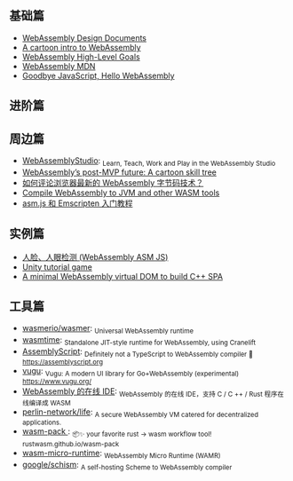 ## 基础篇

- [WebAssembly Design Documents](https://github.com/WebAssembly/design)
- [A cartoon intro to WebAssembly](https://hacks.mozilla.org/2017/02/a-cartoon-intro-to-webassembly/)
- [WebAssembly High-Level Goals](http://webassembly.org/docs/high-level-goals/)
- [WebAssembly MDN](https://developer.mozilla.org/en-US/docs/WebAssembly)
- [Goodbye JavaScript, Hello WebAssembly](https://www.telerik.com/blogs/goodbye-javascript-hello-webassembly)

## 进阶篇

## 周边篇

- [WebAssemblyStudio](https://github.com/wasdk/WebAssemblyStudio): <sub>Learn, Teach, Work and Play in the WebAssembly Studio</sub>
- [WebAssembly’s post-MVP future: A cartoon skill tree](https://hacks.mozilla.org/2018/10/webassemblys-post-mvp-future/)
- [如何评论浏览器最新的 WebAssembly 字节码技术？](https://www.zhihu.com/question/31415286)
- [Compile WebAssembly to JVM and other WASM tools ](https://github.com/cretz/asmble)
- [asm.js 和 Emscripten 入门教程](http://www.ruanyifeng.com/blog/2017/09/asmjs_emscripten.html)

## 实例篇

- [人脸、人眼检测 (WebAssembly ASM JS)](https://websightjs.com/index.html)
- [Unity tutorial game ](http://webassembly.org/demo/)
- [A minimal WebAssembly virtual DOM to build C++ SPA](https://github.com/mbasso/asm-dom)

## 工具篇

- [wasmerio/wasmer](https://github.com/wasmerio/wasmer): <sub>Universal WebAssembly runtime</sub>
- [wasmtime](https://github.com/CraneStation/wasmtime): <sub>Standalone JIT-style runtime for WebAssembly, using Cranelift</sub>
- [AssemblyScript](https://github.com/AssemblyScript/assemblyscript): <sub>Definitely not a TypeScript to WebAssembly compiler 🚀 https://assemblyscript.org</sub>
- [vugu](https://github.com/vugu/vugu): <sub>Vugu: A modern UI library for Go+WebAssembly (experimental) https://www.vugu.org/</sub>
- [WebAssembly 的在线 IDE](https://webassembly.studio/): <sub>WebAssembly 的在线 IDE，支持 C / C ++ / Rust 程序在线编译成 WASM</sub>
- [perlin-network/life](https://github.com/perlin-network/life): <sub>A secure WebAssembly VM catered for decentralized applications.</sub>
- [wasm-pack ](https://github.com/rustwasm/wasm-pack): <sub>📦✨ your favorite rust -> wasm workflow tool! rustwasm.github.io/wasm-pack</sub>
- [wasm-micro-runtime](https://github.com/bytecodealliance/wasm-micro-runtime): <sub>WebAssembly Micro Runtime (WAMR)</sub>
- [google/schism](https://github.com/google/schism): <sub>A self-hosting Scheme to WebAssembly compiler</sub>
